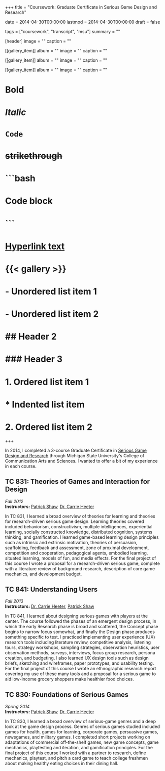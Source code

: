 +++
title = "Coursework: Graduate Certificate in Serious Game Design and Research"

date = 2014-04-30T00:00:00
lastmod = 2014-04-30T00:00:00
draft = false

tags = ["coursework", "transcript", "msu"]
summary = ""

[header]
image = ""
caption = ""

[[gallery_item]]
album = ""
image = ""
caption = ""

[[gallery_item]]
album = ""
image = ""
caption = ""

[[gallery_item]]
album = ""
image = ""
caption = ""

# **Bold**
# *Italic*
# `Code`
# ~~strikethrough~~

# ```bash
# Code block
# ```
        
# [Hyperlink text](https://themes.gohugo.io/theme/academic/)
# {{< gallery >}}

# - Unordered list item 1
# - Unordered list item 2

# ## Header 2
# ### Header 3

# 1. Ordered list item 1
#    * Indented list item
# 2. Ordered list item 2


+++

In 2014, I completed a 3-course Graduate Certificate in [Serious Game Design and Research](https://comartsci.msu.edu/academics/academic-departments/media-information/graduate/serious-game-design-ma-certificate) through Michigan State University's College of Communication Arts and Sciences. I wanted to offer a bit of my experience in each course.

## TC 831: Theories of Games and Interaction for Design  
*Fall 2012*  
**Instructors:** [Patrick Shaw](https://www.linkedin.com/in/patrick-shaw-5802791/), [Dr. Carrie Heeter](https://comartsci.msu.edu/our-people/carrie-heeter)  

In TC 831, I learned a broad overview of theories for learning and theories for research-driven serious game design. Learning theories covered included behaviorism, constructivism, multiple intelligences, experiential learning, socially constructed knowledge, distributed cognition, systems thinking, and gamification. I learned game-based learning design principles such as intrinsic and extrinsic motivation, theories of persuasion, scaffolding, feedback and assessment, zone of proximal development, competition and cooperation, pedagogical agents, embodied learning, situated learning, models of fun, and media effects. For the final project of this course I wrote a proposal for a research-driven serious game, complete with a literature review of background research, description of core game mechanics, and development budget. 

## TC 841: Understanding Users 
*Fall 2013*  
**Instructors:** [Dr. Carrie Heeter](https://comartsci.msu.edu/our-people/carrie-heeter), [Patrick Shaw](https://www.linkedin.com/in/patrick-shaw-5802791/)

In TC 841, I learned about designing serious games with players at the center. The course followed the phases of an emergent design process, in which the early Research phase is broad and scattered, the Concept phase begins to narrow focus somewhat, and finally the Design phase produces something specific to test. I practiced implementing user experience (UX) research tools including literature review, competitive analysis, listening tours, strategy workshops, sampling strategies, observation heuristics, user observation methods, surveys, interviews, focus group research, persona creation, and budgeting. I also learned UX design tools such as design briefs, sketching and wireframes, paper prototypes, and usability testing. For the final project of this course I wrote an ethnographic research report covering my use of these many tools and a proposal for a serious game to aid low-income grocery shoppers make healthier food choices. 

## TC 830: Foundations of Serious Games  
*Spring 2014*  
**Instructors:** [Patrick Shaw](https://www.linkedin.com/in/patrick-shaw-5802791/), [Dr. Carrie Heeter](https://comartsci.msu.edu/our-people/carrie-heeter)

In TC 830, I learned a broad overview of serious-game genres and a deep look at the game design process. Genres of serious games studied included games for health, games for learning, corporate games, persuasive games, newsgames, and military games. I completed short projects working on adaptations of commercial off-the-shelf games, new game concepts, game mechanics, playtesting and iteration, and gamification principles. For the final project of this course I worked with a partner to research, define mechanics, playtest, and pitch a card game to teach college freshmen about making healthy eating choices in their dining hall.